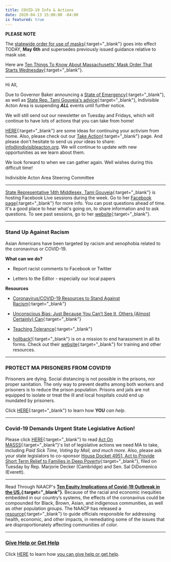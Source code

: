```yaml
---
title: COVID-19 Info & Actions
date: 2020-04-13 15:00:00 -04:00
is featured: true
---
```


**PLEASE NOTE**

The [statewide order for use of masks](https://www.mass.gov/news/baker-polito-administration-orders-use-of-mask-or-face-covering-in-public-announces-increased){:target="_blank"} goes into effect TODAY, **May 6th** and supersedes previously issued guidance relative to mask use.

Here are [Ten Things To Know About Massachusetts' Mask Order That Starts Wednesday](https://www.wgbh.org/news/local-news/2020/05/05/ten-things-to-know-about-massachusetts-mask-order-that-starts-wednesday){:target="_blank"}.

---

Hi All,

Due to Governor Baker announcing a [State of Emergency](https://www.mass.gov/executive-orders/no-591-declaration-of-a-state-of-emergency-to-respond-to-covid-19){:target="_blank"}, as well as [State Rep. Tami Gouveia's advice](https://www.facebook.com/TamiGouveiaMA/?__xts__%5B0%5D=68.ARBKhFOuhQiggX5-2qX1yyF-hQYbOyxWB0ZH3ss96M3vIg_rX0Rcd6PIZ3aiOPJxh-QfCNmshj3EsZWus_Nfq1pucWMWA1lQmYcKfvewQLFJ53DOBE3d5NUJhnhNS3WH3_yScFMaFL5nTNj-3c0t4XI45-rcfvUP0b5WzyvZe9nsQVjzo4r9Uk8J2q1MHwblVwEX0XEUnUluoY26koDwHStDJrSoDHDWY96GL6ZGGeJ0YmcSKyo8DAmXLj6WKqgvzlQc1V-p5IRk99yc4-waXYqYL9YmQFwrp0KrcqyeVjNxedqe-53Qzsj7vXqJ5uJv6hgM_IGYPfxwBrtnwtc&__xts__%5B1%5D=68.ARBaEySFIBKUKUdg0kcgtqdfBkeQ-wfp46eaW45xvBGcyrzoT2m_zWNed26Y9CrCkEqK0uZIZlVjrKYY5MsJeb8AygGdVZiVLRcruRcCH9fwdgV1UC00J6P297Evm2I-n4Q4f6_dssI_ps_lLr1O5zAc7qt5K7dGdY5j0pMxWfgOc_e17lbwn0w7_kQ59Li9817EODETElPjEIN_6n_4J9hyGpLzP2Me3wSMVrPEDmGkUSPPQEzY_3AX5yZCrdHMNmLwF44JAim8XgFoV4Htd-ym_Z1lSxvfPd7sfAPUIMk2KQIvnvz5Is5-NhtlvkxoXuC7t6ZLyboghOfyTSs&__tn__=kC-R&eid=ARDUHUY4Uk7heR1jdxyYcBo0Grka8b2cdi-gKrE1pMkxz9lU0WyC3ROePsNKaJmfT2F061M_R-QmdvJ9&hc_ref=ARSOUdlGtcY8jfs75qotOpkpz0BjFNELILC3zvHcKpnEDeHIN-6qYDn2sMyAS2DKczM&fref=nf){:target="_blank"}, Indivisible Acton Area is suspending ***ALL*** events until further notice. ​​

We will still send out our newsletter on Tuesday and Fridays, which will continue to have lots of actions that you can take from home!

[HERE](https://docs.google.com/document/d/1kyf7CodM3JF2oRbuYk25Fi5gzvc3XTelUwJXx6pW3oI/edit?usp=sharing){:target="_blank"} are some ideas for continuing your activism from home. Also, please check out our
[Take Action](http://www.indivisibleacton.org/take-action.html){:target="_blank"} page. And please don't hesitate to send us *your* ideas to share: [info@indivisibleacton.org](mailto:info@indivisibleacton.org).  We will continue to update with new opportunities as we learn about them.

We look forward to when we can gather again.  Well wishes during this difficult time!

Indivisible Acton Area Steering Committee

---

[State Representative 14th Middlesex, Tami Gouveia](https://www.facebook.com/TamiGouveiaMA/posts/492366294772794){:target="_blank"} is hosting Facebook Live sessions during the week. Go to her [Facebook page](https://www.facebook.com/TamiGouveiaMA/posts/492366294772794){:target="_blank"} for more info. You can post questions ahead of time. It's a good place to hear what's going on, to share information and to ask questions.  To see past sessions, go to her [website](https://www.reptamigouveia.com){:target="_blank"}.

---

### Stand Up Against Racism

Asian Americans have been targeted by racism and xenophobia related to the coronavirus or COVID-19.

**What can we do?**

* Report racist comments to Facebook or Twitter

* Letters to the Editor - especially our local papers

**Resources**

* [Coronavirus/COVID-19 Resources to Stand Against Racism](https://advancingjustice-aajc.org/covid19){:target="_blank"}

* [Unconscious Bias: Just Because You Can’t See It, Others (Almost Certainly) Can](https://www.guidedinsights.com/unconscious-bias-just-because-you-cant-see-it-others-almost-certainly-can/){:target="_blank"}

* [Teaching Tolerance](https://www.splcenter.org/teaching-tolerance){:target="_blank"}

* [hollback!](https://www.ihollaback.org){:target="_blank"} is on a mission to end harassment in all its forms. Check out their [website](https://www.ihollaback.org){:target="_blank"} for training and other resources.

---

### PROTECT MA PRISONERS FROM COVID19

Prisoners are dying. Social distancing is not possible in the prisons, nor proper sanitation. The only way to prevent deaths among both workers and prisoners is to reduce the prison population.  Prisons and jails are not equipped to isolate or treat the ill and  local hospitals could end up inundated by prisoners.

Click [HERE](https://docs.google.com/document/d/1Zii0rLwy1wE5iUtRUCkMbRc4LdXymTvDp8MSfX7ljgs/){:target="_blank"} to learn how **YOU** *can help*.

---

### Covid-19 Demands Urgent State Legislative Action!

Please click [HERE](https://actonmass.org/post/2020/03/23/covid-19-demands-urgent-action){:target="_blank"} to read [Act On MASSS](https://actonmass.org){:target="_blank"}'s list of legislative actions we need MA to take, including *Paid Sick Time, Voting by Mail, and much more*. Also, please ask your state legislators to co-sponsor [House Docket 4951, Act to Provide Short Term Relief to Families in Deep Poverty](https://malegislature.gov/Bills/191/HD4951){:target="_blank"}, filed on Tuesday by Rep. Marjorie Decker (Cambridge) and Sen. Sal DiDomenico (Everett).

---

Read Through NAACP's **[Ten Equity Implications of Covid-19 Outbreak in the US.](https://u1584542.ct.sendgrid.net/mps2/c/FAE/ni0YAA/t.31i/vmyroC2kS4W37N-j5TOLzg/h32/T8yJ6LEhbf-2BN9kuKwY2r6QOB3Lfp6VgyekNnmhBnmlncPyhUN38a3wFPWroyNPdU0h58uMzYuUP8CQRUhCZr2zgshHERp5Utbj4VM08THGhgWMhhCsWru6jOp5FWAljAtFbN7K6NG69QW2YYnJLebmYKSxGeBgcPj7KKK7Br30zmdDvOp3lySkMHxskDJthglG9NPmLGHvSw-2BICTFAvYOXGz2rSh-2Bwd0MKDfmKZ20-2BnfVTx90icwUQ1EWiBIfO8Jm3FEHK6Tmp84PsBLCtR3N2KWJ4IzrU3s8B-2BZtQkZ9LWSfkixcbLArEa2R93zPx0SrDG1yoKvaUDbTZa7VjZ43Lqh4Y4HDxtBIIRNb5vKngFfWke0pJQmWv3ZsgHUbl1hZ-2FbgYnXNX4EZ3414uaQhLfW3ryNt9TF5cvg3mLf-2BgNbitWafzszgNVfcULzlGyfs/tz7P){:target="_blank"}**.    Because of the racial and economic inequities embedded in our country’s systems, the effects of the coronavirus could be compounded for Black, Brown, Asian, and indigenous communities, as well as other population groups. The NAACP has released a [resource](https://u1584542.ct.sendgrid.net/mps2/c/FAE/ni0YAA/t.31i/vmyroC2kS4W37N-j5TOLzg/h33/4Ep2f56v-2B3Bzj28K3E6zvzlbIKlpR652gfLmRbvP7EyAOcNV8SQg8d9XlT-2BLIUdwPpCY153MoDj8Ztn5NSVhMk0jtbiewoF8HzH-2BDy-2F34kJfJsTwBInTnYzy1OtuAN-2BMhgcHjN3Rob7s7VXH7n5q4yseFag2eMoGV5DpRWuB7q3lD4K06OENZidP0Ew2PjKBiR5fUZL14wb3T2Zy99rR6TTWj9M0IdZeG9N-2BL9lNLf7lc7ZR811mX1JP7Z3S3FgIFJUcofAjE7vqDGSxBHpYf84yf0xxsQcg-2Bw2Yn-2BWW-2BLAKBBV4dZf1o1hIgg1f96rmHPz3PctUJXYS4k5KYzPaLG8ZLHvVvtp0peMaI-2FLMkgYqStoduUUtNxZ1WQO-2Fy6S1xx8CUkjyQIrv8DO8cXeMyw-3D-3D/U_-m){:target="_blank"} to guide officials responsible for addressing health, economic, and other impacts, in remediating some of the issues that are disproportionately affecting communities of color.

---

### [Give Help or Get Help](http://www.indivisibleacton.org/2020/03/24/get-help-or-give-help.html)

Click [HERE](http://www.indivisibleacton.org/2020/03/24/get-help-or-give-help.html) to learn how [you can give help or get help](http://www.indivisibleacton.org/2020/03/24/get-help-or-give-help.html).